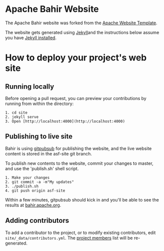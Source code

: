 <!--
{% comment %}
Licensed to the Apache Software Foundation (ASF) under one or more
contributor license agreements.  See the NOTICE file distributed with
this work for additional information regarding copyright ownership.
The ASF licenses this file to you under the Apache License, Version 2.0
(the "License"); you may not use this file except in compliance with
the License.  You may obtain a copy of the License at

http://www.apache.org/licenses/LICENSE-2.0

Unless required by applicable law or agreed to in writing, software
distributed under the License is distributed on an "AS IS" BASIS,
WITHOUT WARRANTIES OR CONDITIONS OF ANY KIND, either express or implied.
See the License for the specific language governing permissions and
limitations under the License.
{% endcomment %}
-->

# Apache Bahir Website

The Apache Bahir website was forked from the [Apache Website Template](https://github.com/apache/apache-website-template).

The website gets generated using [Jekyll](https://jekyllrb.com/)and the instructions below assume you have [Jekyll installed](https://jekyllrb.com/docs/installation/).

# How to deploy your project's web site

## Running locally

Before opening a pull request, you can preview your contributions by
running from within the directory:

```
1. cd site
2. jekyll serve
3. Open [http://localhost:4000](http://localhost:4000)
```


## Publishing to live site

Bahir is using [gitpubsub](http://www.apache.org/dev/gitpubsub.html) for publishing the website,
and the live website content is stored in the asf-site git branch.

To publish new contents to the website, commit your changes to master, and use the 'publish.sh'
shell script.

```
1. Make your changes
2. git commit -a -m"My updates"
3. ./publish.sh
4. git push origin asf-site
```

Within a few minutes, gitpubsub should kick in and you'll be able to
see the results at [bahir.apache.org](https://bahir.apache.org/).

## Adding contributors

To add a contributor to the project, or to modify existing contributors, edit `site/_data/contributors.yml`.
The [project members](http://localhost:4000/community-members) list will be re-generated.
